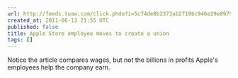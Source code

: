 ```yaml
---
url: http://feeds.tuaw.com/click.phdo?i=5c74de8b2373ab2719bc946e29e8979a
created_at: 2011-06-13 21:55 UTC
published: false
title: Apple Store employee moves to create a union
tags: []
---
```


Notice the article compares wages, but not the billions in profits Apple's employees help the company earn.
